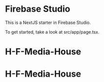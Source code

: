 # Firebase Studio

This is a NextJS starter in Firebase Studio.

To get started, take a look at src/app/page.tsx.
# H-F-Media-House
# H-F-Media-House

